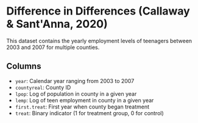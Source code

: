 # Difference in Differences (Callaway & Sant'Anna, 2020)
This dataset contains the yearly employment levels of teenagers between 2003 and 2007
for multiple counties.

## Columns
- `year`: Calendar year ranging from 2003 to 2007
- `countyreal`: County ID
- `lpop`: Log of population in county in a given year
- `lemp`: Log of teen employment in county in a given year
- `first.treat`: First year when county began treatment
- `treat`: Binary indicator (1 for treatment group, 0 for control)
